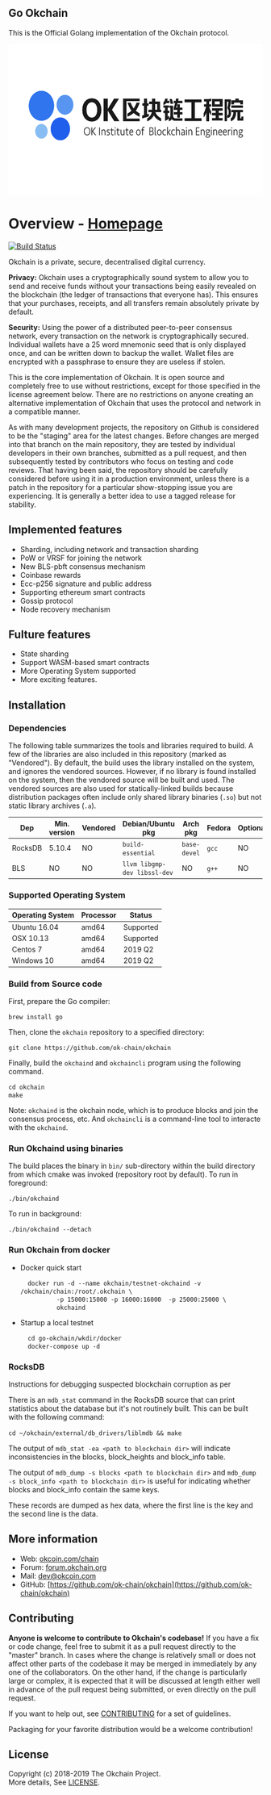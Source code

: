 ## Go Okchain
This is the Official Golang implementation of the Okchain protocol.

<img src="./images/OKIB-cn.png" width = "600" height = "300" div align=center>

Overview - [Homepage](https://www.okcoin.com/chain)
==========================
[![Build Status](travis-ci.org/xxx/xxx.svg)](travis-ci.org/xxx/xxx)

Okchain is a private, secure, decentralised digital currency. 

**Privacy:** Okchain uses a cryptographically sound system to allow you to send and receive funds without your transactions being easily revealed on the blockchain (the ledger of transactions that everyone has). This ensures that your purchases, receipts, and all transfers remain absolutely private by default.

**Security:** Using the power of a distributed peer-to-peer consensus network, every transaction on the network is cryptographically secured. Individual wallets have a 25 word mnemonic seed that is only displayed once, and can be written down to backup the wallet. Wallet files are encrypted with a passphrase to ensure they are useless if stolen.

This is the core implementation of Okchain. It is open source and completely free to use without restrictions, except for those specified in the license agreement below. There are no restrictions on anyone creating an alternative implementation of Okchain that uses the protocol and network in a compatible manner.

As with many development projects, the repository on Github is considered to be the "staging" area for the latest changes. Before changes are merged into that branch on the main repository, they are tested by individual developers in their own branches, submitted as a pull request, and then subsequently tested by contributors who focus on testing and code reviews. That having been said, the repository should be carefully considered before using it in a production environment, unless there is a patch in the repository for a particular show-stopping issue you are experiencing. It is generally a better idea to use a tagged release for stability.

## Implemented features
* Sharding, including network and transaction sharding
* PoW or VRSF for joining the network
* New BLS-pbft consensus mechanism
* Coinbase rewards
* Ecc-p256 signature and public address
* Supporting ethereum smart contracts
* Gossip protocol
* Node recovery mechanism

## Fulture features
* State sharding
* Support WASM-based smart contracts
* More Operating System supported
* More exciting features.

## Installation
### Dependencies
The following table summarizes the tools and libraries required to build. A
few of the libraries are also included in this repository (marked as
"Vendored"). By default, the build uses the library installed on the system,
and ignores the vendored sources. However, if no library is found installed on
the system, then the vendored source will be built and used. The vendored
sources are also used for statically-linked builds because distribution
packages often include only shared library binaries (`.so`) but not static
library archives (`.a`).

| Dep          | Min. version  | Vendored | Debian/Ubuntu pkg  | Arch pkg     | Fedora  | Optional | Purpose  |
| ------------ | ------------- | -------- | ------------------ | ------------ | ------- | -------- | -------- |
| RocksDB      | 5.10.4        | NO       | `build-essential`  | `base-devel` | `gcc`   | NO       |          |               | ------------ | ------------- | -------- | ------------------ | ------------ | ------- | -------- | -------- |
| BLS          | NO        	 | NO       | `llvm libgmp-dev libssl-dev` | NO | `g++`   | NO       |          |

### Supported Operating System

| Operating System      | Processor | Status |
| --------------------- | --------  |--------|
| Ubuntu 16.04          |  amd64    | Supported
| OSX 10.13             |  amd64    | Supported
| Centos 7              |  amd64    | 2019 Q2
| Windows 10            |  amd64    | 2019 Q2


### Build from Source code
First, prepare the Go compiler:

```
brew install go
```

Then, clone the `okchain` repository to a specified directory:

```
git clone https://github.com/ok-chain/okchain
```

Finally, build the `okchaind` and `okchaincli` program using the following command.

```
cd okchain
make
```

Note: `okchaind` is the okchain node, which is to produce blocks and join the consensus process, etc. And `okchaincli` is a command-line tool to interacte with the `okchaind`.

### Run Okchaind using binaries

The build places the binary in `bin/` sub-directory within the build directory
from which cmake was invoked (repository root by default). To run in
foreground:

    ./bin/okchaind


To run in background:

    ./bin/okchaind --detach

### Run Okchain from docker

* Docker quick start

        docker run -d --name okchain/testnet-okchaind -v /okchain/chain:/root/.okchain \
                -p 15000:15000 -p 16000:16000  -p 25000:25000 \
                okchaind

* Startup a local testnet 

        cd go-okchain/wkdir/docker
        docker-compose up -d
        
### RocksDB

Instructions for debugging suspected blockchain corruption as per

There is an `mdb_stat` command in the RocksDB source that can print statistics about the database but it's not routinely built. This can be built with the following command:

`cd ~/okchain/external/db_drivers/liblmdb && make`

The output of `mdb_stat -ea <path to blockchain dir>` will indicate inconsistencies in the blocks, block_heights and block_info table.

The output of `mdb_dump -s blocks <path to blockchain dir>` and `mdb_dump -s block_info <path to blockchain dir>` is useful for indicating whether blocks and block_info contain the same keys.

These records are dumped as hex data, where the first line is the key and the second line is the data.


## More information

- Web: [okcoin.com/chain](https://www.okcoin.com/chain)
- Forum: [forum.okchain.org](https://forum.okchain.org)
- Mail: [dev@okcoin.com](mailto:dev@okcoin.com)
- GitHub: [https://github.com/ok-chain/okchain](https://github.com/ok-chain/okchain)


## Contributing

**Anyone is welcome to contribute to Okchain's codebase!** If you have a fix or code change, feel free to submit it as a pull request directly to the "master" branch. In cases where the change is relatively small or does not affect other parts of the codebase it may be merged in immediately by any one of the collaborators. On the other hand, if the change is particularly large or complex, it is expected that it will be discussed at length either well in advance of the pull request being submitted, or even directly on the pull request.

If you want to help out, see [CONTRIBUTING](CONTRIBUTING.md) for a set of guidelines.

Packaging for your favorite distribution would be a welcome contribution!

## License

Copyright (c) 2018-2019 The Okchain Project.   
More details, See [LICENSE](LICENSE).

